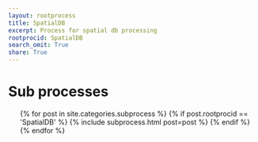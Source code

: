 ```yaml
---
layout: rootprocess
title: SpatialDB
excerpt: Process for spatial db processing
rootprocid: SpatialDB
search_omit: True
share: True
---
```

<h1 class='foot-description'>Sub processes</h1>
<ul class='post-list'>
{% for post in site.categories.subprocess %}
 {% if post.rootprocid == 'SpatialDB' %}
   {% include subprocess.html post=post %}
 {% endif %}
{% endfor %}
</ul>

